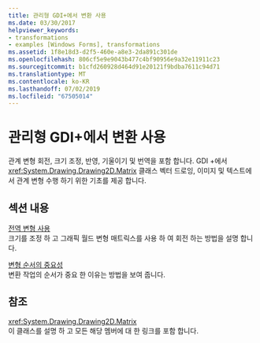 ```yaml
---
title: 관리형 GDI+에서 변환 사용
ms.date: 03/30/2017
helpviewer_keywords:
- transformations
- examples [Windows Forms], transformations
ms.assetid: 1f8e18d3-d2f5-460e-a8e3-2da891c301de
ms.openlocfilehash: 806cf5e9e9043b477c4bf90956e9a32e11911c23
ms.sourcegitcommit: b1cfd260928d464d91e20121f9bdba7611c94d71
ms.translationtype: MT
ms.contentlocale: ko-KR
ms.lasthandoff: 07/02/2019
ms.locfileid: "67505014"
---
```

# <a name="using-transformations-in-managed-gdi"></a>관리형 GDI+에서 변환 사용
관계 변형 회전, 크기 조정, 반영, 기울이기 및 번역을 포함 합니다. GDI +에서 <xref:System.Drawing.Drawing2D.Matrix> 클래스 벡터 드로잉, 이미지 및 텍스트에서 관계 변형 수행 하기 위한 기초를 제공 합니다.  
  
## <a name="in-this-section"></a>섹션 내용  
 [전역 변형 사용](using-the-world-transformation.md)  
 크기를 조정 하 고 그래픽 월드 변형 매트릭스를 사용 하 여 회전 하는 방법을 설명 합니다.  
  
 [변형 순서의 중요성](why-transformation-order-is-significant.md)  
 변환 작업의 순서가 중요 한 이유는 방법을 보여 줍니다.  
  
## <a name="reference"></a>참조  
 <xref:System.Drawing.Drawing2D.Matrix>  
 이 클래스를 설명 하 고 모든 해당 멤버에 대 한 링크를 포함 합니다.
